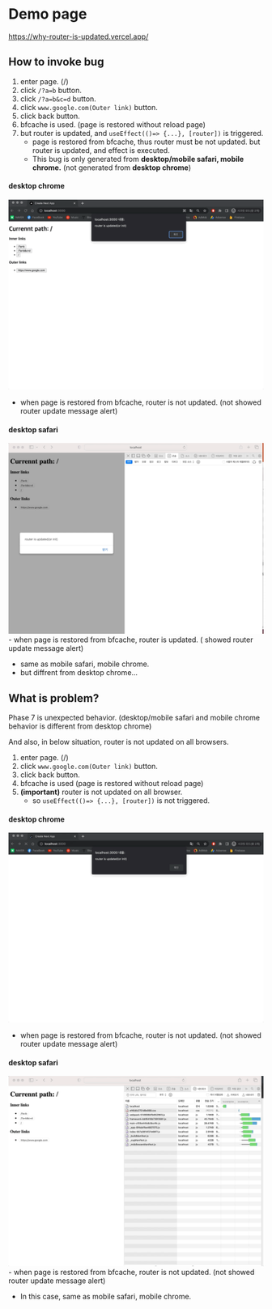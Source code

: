 # Demo page

https://why-router-is-updated.vercel.app/

## How to invoke bug

1. enter page. (/)
2. click `/?a=b` button.
3. click `/?a=b&c=d` button.
4. click `www.google.com(Outer link)` button.
5. click back button.
6. bfcache is used. (page is restored without reload page)
7. but router is updated, and `useEffect(()=> {...}, [router])` is triggered.
   - page is restored from bfcache, thus router must be not updated. but router is updated, and effect is executed.
   - This bug is only generated from <b>desktop/mobile safari, mobile chrome.</b> (not generated from <b>desktop chrome</b>)

#### desktop chrome

<img src="./docs/bug-desktop-chrome-bfcache-router-not-updated.gif">
      
- when page is restored from bfcache, router is not updated. (not showed router update message alert)

#### desktop safari

<img src="./docs/bug-desktop-safari-bfcache-router-updated.gif">
- when page is restored from bfcache, router is updated. ( showed router update message alert)

- same as mobile safari, mobile chrome.
- but diffrent from desktop chrome...

## What is problem?

Phase 7 is unexpected behavior.
(desktop/mobile safari and mobile chrome behavior is different from desktop chrome)

And also, in below situation, router is not updated on all browsers.

1. enter page. (/)
2. click `www.google.com(Outer link)` button.
3. click back button.
4. bfcache is used (page is restored without reload page)
5. <b>(important)</b> router is not updated on all browser.
   - so `useEffect(()=> {...}, [router])` is not triggered.

#### desktop chrome

<img src="./docs/desktop-chrome-bfcache-router-not-updated.gif">
      
- when page is restored from bfcache, router is not updated. (not showed router update message alert)

#### desktop safari

<img src="./docs/desktop-safari-bfcache-router-not-updated.gif">
- when page is restored from bfcache, router is not updated. (not showed router update message alert)

- In this case, same as mobile safari, mobile chrome.
